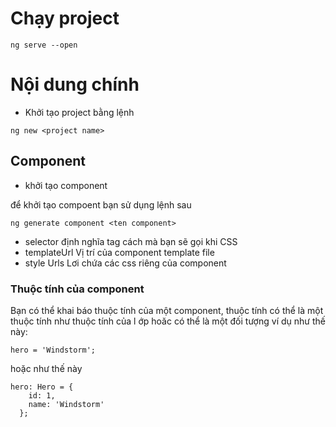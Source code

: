# Chạy project 

```angular2
ng serve --open
```

# Nội dung chính 

* Khởi tạo project bằng lệnh 

```angularjs
ng new <project name>
```

## Component 

* khởi tạo component 

để khởi tạo compoent bạn sử dụng lệnh sau 
```angularjs
ng generate component <ten component>
```

- selector 
định nghĩa tag  cách mà bạn sẽ gọi khi CSS 
- templateUrl 
Vị trí của component template file 
- style Urls 
Lơi chứa các css riêng của component 

### Thuộc tính của component 
Bạn có thể khai báo thuộc tính của một component, thuộc tính có thể là một thuộc tính như thuộc tính của l
ớp hoăc có thể là một đối tượng ví dụ như thế này:

```angularjs
hero = 'Windstorm';
```

hoặc như thế này 

```angularjs
hero: Hero = {
    id: 1,
    name: 'Windstorm'
  };
```
